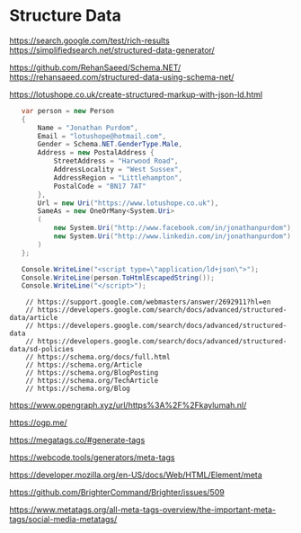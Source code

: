 # Structure Data

https://search.google.com/test/rich-results
https://simplifiedsearch.net/structured-data-generator/

https://github.com/RehanSaeed/Schema.NET/
https://rehansaeed.com/structured-data-using-schema-net/

 https://lotushope.co.uk/create-structured-markup-with-json-ld.html
 ```csharp
 	var person = new Person
	{
		Name = "Jonathan Purdom",
		Email = "lotushope@hotmail.com",
		Gender = Schema.NET.GenderType.Male,
		Address = new PostalAddress {
			StreetAddress = "Harwood Road",
			AddressLocality = "West Sussex",
			AddressRegion = "Littlehampton",
			PostalCode = "BN17 7AT"
		},
		Url = new Uri("https://www.lotushope.co.uk"),
		SameAs = new OneOrMany<System.Uri>
		(
			new System.Uri("http://www.facebook.com/in/jonathanpurdom"),
			new System.Uri("http://www.linkedin.com/in/jonathanpurdom")
		)
	};

	Console.WriteLine("<script type=\"application/ld+json\">");
	Console.WriteLine(person.ToHtmlEscapedString());
	Console.WriteLine("</script>");
 ```
        // https://support.google.com/webmasters/answer/2692911?hl=en
        // https://developers.google.com/search/docs/advanced/structured-data/article
        // https://developers.google.com/search/docs/advanced/structured-data
        // https://developers.google.com/search/docs/advanced/structured-data/sd-policies
        // https://schema.org/docs/full.html
        // https://schema.org/Article
        // https://schema.org/BlogPosting
        // https://schema.org/TechArticle
        // https://schema.org/Blog



https://www.opengraph.xyz/url/https%3A%2F%2Fkaylumah.nl/

https://ogp.me/

https://megatags.co/#generate-tags

https://webcode.tools/generators/meta-tags

https://developer.mozilla.org/en-US/docs/Web/HTML/Element/meta

https://github.com/BrighterCommand/Brighter/issues/509

https://www.metatags.org/all-meta-tags-overview/the-important-meta-tags/social-media-metatags/